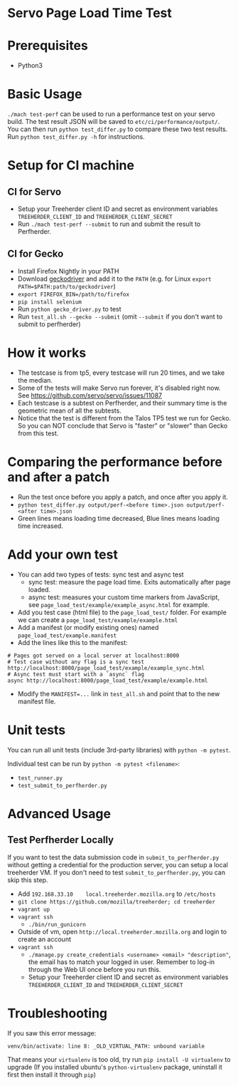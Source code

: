 Servo Page Load Time Test
==============

# Prerequisites

* Python3

# Basic Usage

`./mach test-perf` can be used to run a performance test on your servo build. The test result JSON will be saved to `etc/ci/performance/output/`. You can then run `python test_differ.py` to compare these two test results. Run `python test_differ.py -h` for instructions.

# Setup for CI machine
## CI for Servo

* Setup your Treeherder client ID and secret as environment variables `TREEHERDER_CLIENT_ID` and `TREEHERDER_CLIENT_SECRET`
* Run `./mach test-perf --submit` to run and submit the result to Perfherder.

## CI for Gecko

* Install Firefox Nightly in your PATH
* Download [geckodriver](https://github.com/mozilla/geckodriver/releases) and add it to the `PATH` (e.g. for Linux `export PATH=$PATH:path/to/geckodriver`)
* `export FIREFOX_BIN=/path/to/firefox`
* `pip install selenium`
* Run `python gecko_driver.py` to test
* Run `test_all.sh --gecko --submit` (omit `--submit` if you don't want to submit to perfherder)

# How it works

* The testcase is from tp5, every testcase will run 20 times, and we take the median.
* Some of the tests will make Servo run forever, it's disabled right now. See https://github.com/servo/servo/issues/11087
* Each testcase is a subtest on Perfherder, and their summary time is the geometric mean of all the subtests.
* Notice that the test is different from the Talos TP5 test we run for Gecko. So you can NOT conclude that Servo is "faster" or "slower" than Gecko from this test.

# Comparing the performance before and after a patch

* Run the test once before you apply a patch, and once after you apply it.
* `python test_differ.py output/perf-<before time>.json output/perf-<after time>.json`
* Green lines means loading time decreased, Blue lines means loading time increased.

# Add your own test

* You can add two types of tests: sync test and async test
  * sync test: measure the page load time. Exits automatically after page loaded.
  * async test: measures your custom time markers from JavaScript, see `page_load_test/example/example_async.html` for example.
* Add you test case (html file) to the `page_load_test/` folder. For example we can create a `page_load_test/example/example.html`
* Add a manifest (or modify existing ones) named `page_load_test/example.manifest`
* Add the lines like this to the manifest:

```
# Pages got served on a local server at localhost:8000
# Test case without any flag is a sync test
http://localhost:8000/page_load_test/example/example_sync.html
# Async test must start with a `async` flag
async http://localhost:8000/page_load_test/example/example.html
```
* Modify the `MANIFEST=...` link in `test_all.sh` and point that to the new manifest file.

# Unit tests

You can run all unit tests (include 3rd-party libraries) with `python -m pytest`.

Individual test can be run by `python -m pytest <filename>`:

* `test_runner.py`
* `test_submit_to_perfherder.py`

# Advanced Usage

## Test Perfherder Locally

If you want to test the data submission code in `submit_to_perfherder.py` without getting a credential for the production server, you can setup a local treeherder VM. If you don't need to test `submit_to_perfherder.py`, you can skip this step.

* Add `192.168.33.10    local.treeherder.mozilla.org` to `/etc/hosts`
* `git clone https://github.com/mozilla/treeherder; cd treeherder`
* `vagrant up`
* `vagrant ssh`
  * `./bin/run_gunicorn`
* Outside of vm, open `http://local.treeherder.mozilla.org` and login to create an account
* `vagrant ssh`
  * `./manage.py create_credentials <username> <email> "description"`, the email has to match your logged in user. Remember to log-in through the Web UI once before you run this.
  * Setup your Treeherder client ID and secret as environment variables `TREEHERDER_CLIENT_ID` and `TREEHERDER_CLIENT_SECRET`

# Troubleshooting

 If you saw this error message:

```
venv/bin/activate: line 8: _OLD_VIRTUAL_PATH: unbound variable
```

That means your `virtualenv` is too old, try run `pip install -U virtualenv` to upgrade (If you installed ubuntu's `python-virtualenv` package, uninstall it first then install it through `pip`)
